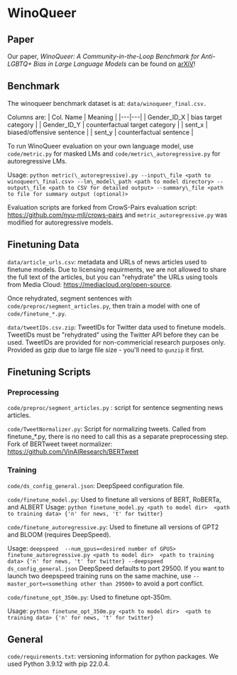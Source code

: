 # WinoQueer

## Paper
Our paper, *WinoQueer: A Community-in-the-Loop Benchmark for Anti-LGBTQ+ Bias in Large Language Models* can be found on [arXiV]((https://arxiv.org/abs/2306.15087))!

## Benchmark
The winoqueer benchmark dataset is at: `data/winoqueer_final.csv.` 

Columns are: 
| Col. Name | Meaning |
|---|---|
| Gender\_ID\_X | bias target category |
| Gender\_ID\_Y | counterfactual target category |
| sent\_x | biased/offensive sentence |
| sent\_y | counterfactual sentence |

To run WinoQueer evaluation on your own language model, use `code/metric.py` for masked LMs and `code/metric\_autoregressive.py` for autoregressive LMs. 

Usage: `python metric(\_autoregressive).py --input\_file <path to winoqueer\_final.csv> --lm\_model\_path <path to model directory> --output\_file <path to CSV for detailed output> --summary\_file <path to file for summary output (optional)>`

Evaluation scripts are forked from CrowS-Pairs evaluation script: https://github.com/nyu-mll/crows-pairs and `metric_autoregressive.py` was modified for autoregressive models.

## Finetuning Data

`data/article_urls.csv`: metadata and URLs of news articles used to finetune models. Due to licensing requirments, we are not allowed to share the full text of the articles, but you can "rehydrate" the URLs using tools from Media Cloud: https://mediacloud.org/open-source.

Once rehydrated, segment sentences with `code/preproc/segment_articles.py`, then train a model with one of `code/finetune_*.py`.

`data/tweetIDs.csv.zip`: TweetIDs for Twitter data used to finetune models. TweetIDs must be "rehydrated" using the Twitter API before they can be used. TweetIDs are provided for non-commericial research purposes only. Provided as gzip due to large file size - you'll need to `gunzip` it first.

## Finetuning Scripts

### Preprocessing

`code/preproc/segment_articles.py` : script for sentence segmenting news articles.

`code/TweetNormalizer.py`: Script for normalizing tweets. Called from finetune\_*.py, there is no need to call this as a separate preprocessing step. Fork of BERTweet tweet normalizer: https://github.com/VinAIResearch/BERTweet

### Training

`code/ds_config_general.json`: DeepSpeed configuration file.

`code/finetune_model.py`: Used to finetune all versions of BERT, RoBERTa, and ALBERT
Usage: `python finetune_model.py <path to model dir>  <path to training data> {'n' for news, 't' for twitter}`

`code/finetune_autoregressive.py`: Used to finetune all versions of GPT2 and BLOOM (requires DeepSpeed).

Usage: `deepspeed  --num_gpus=<desired number of GPUS> finetune_autoregressive.py <path to model dir>  <path to training data> {'n' for news, 't' for twitter} --deepspeed ds_config_general.json`
DeepSpeed defaults to port 29500. If you want to launch two deepspeed training runs on the same machine, use `--master_port=<something other than 29500>` to avoid a port conflict.

`code/finetune_opt_350m.py`: Used to finetune opt-350m.

Usage: `python finetune_opt_350m.py <path to model dir>  <path to training data> {'n' for news, 't' for twitter}`

## General

`code/requirements.txt`: versioning information for python packages. We used Python 3.9.12 with pip 22.0.4.
